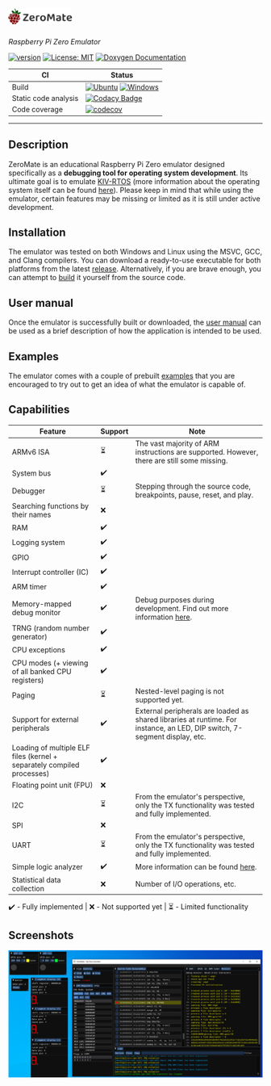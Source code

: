 #  <img src="misc/logos/title.svg" width="25%">

*Raspberry Pi Zero Emulator*

[![version](https://img.shields.io/badge/version-1.3.0-blue)](https://github.com/silhavyj/ZeroMate/releases)
[![License: MIT](https://img.shields.io/badge/License-MIT-green.svg)](LICENSE)
[![Doxygen Documentation](https://img.shields.io/badge/docs-doxygen-green.svg)](https://silhavyj.github.io/ZeroMate/)

| CI  | Status  |
| ------------- | ------------- |
| Build  | [![Ubuntu](https://github.com/silhavyj/ZeroMate/actions/workflows/ubuntu.yml/badge.svg)](https://github.com/silhavyj/ZeroMate/actions/workflows/ubuntu.yml) [![Windows](https://github.com/silhavyj/ZeroMate/actions/workflows/windows.yml/badge.svg)](https://github.com/silhavyj/ZeroMate/actions/workflows/windows.yml)  |
| Static code analysis  | [![Codacy Badge](https://app.codacy.com/project/badge/Grade/ecdf90cb11424b19a184ad5a34c7c820)](https://app.codacy.com/gh/silhavyj/ZeroMate/dashboard?utm_source=gh&utm_medium=referral&utm_content=&utm_campaign=Badge_grade) |
| Code coverage | [![codecov](https://codecov.io/gh/silhavyj/ZeroMate/branch/main/graph/badge.svg?token=SJOWREI75F)](https://codecov.io/gh/silhavyj/ZeroMate) |

---

## Description

ZeroMate is an educational Raspberry Pi Zero emulator designed specifically as a **debugging tool for operating system development**. Its ultimate goal is to emulate [KIV-RTOS](https://github.com/MartinUbl/KIV-RTOS) (more information about the operating system itself can be found [here](https://home.zcu.cz/~ublm/?page=vyuka&sub=os)). Please keep in mind that while using the emulator, certain features may be missing or limited as it is still under active development.

## Installation

The emulator was tested on both Windows and Linux using the MSVC, GCC, and Clang compilers. You can download a ready-to-use executable for both platforms from the latest [release](https://github.com/silhavyj/ZeroMate/releases). Alternatively, if you are brave enough, you can attempt to [build](docs/build.md) it yourself from the source code.

## User manual

Once the emulator is successfully built or downloaded, the [user manual](docs/user_manual.md) can be used as a brief description of how the application is intended to be used.

## Examples 

The emulator comes with a couple of prebuilt [examples](examples/README.md) that you are encouraged to try out to get an idea of what the emulator is capable of.

## Capabilities

|Feature|Support|Note|
|---|---|---|
|ARMv6 ISA|⏳| The vast majority of ARM instructions are supported. However, there are still some missing.|
|System bus|✔️||
|Debugger|⏳| Stepping through the source code, breakpoints, pause, reset, and play.|
|Searching functions by their names|❌||
|RAM|✔️||
|Logging system|✔️||
|GPIO|✔️||
|Interrupt controller (IC)|✔️||
|ARM timer|✔️||
|Memory-mapped debug monitor|✔️|Debug purposes during development. Find out more information [here](tools/README.md).|
|TRNG (random number generator)|✔️||
|CPU exceptions|✔️||
|CPU modes (+ viewing of all banked CPU registers)|✔️||
|Paging|⏳|Nested-level paging is not supported yet.|
|Support for external peripherals|✔️|External peripherals are loaded as shared libraries at runtime. For instance, an LED, DIP switch, 7-segment display, etc.|
|Loading of multiple ELF files (kernel + separately compiled processes)|✔️||
|Floating point unit (FPU)|❌||
|I2C|⏳|From the emulator's perspective, only the TX functionality was tested and fully implemented.|
|SPI|❌||
|UART|⏳|From the emulator's perspective, only the TX functionality was tested and fully implemented.|
|Simple logic analyzer|✔️|More information can be found [here](peripherals/logic_analyzer/README.md).|
|Statistical data collection|❌|Number of I/O operations, etc.|

✔️ - Fully implemented | ❌ - Not supported yet |  ⏳ -  Limited functionality

## Screenshots

<img src="misc/screenshots/screenshot-01.png">
